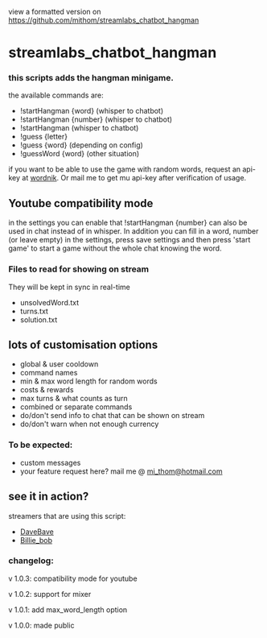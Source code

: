 view a formatted version on 
https://github.com/mithom/streamlabs_chatbot_hangman

# streamlabs_chatbot_hangman

### this scripts adds the hangman minigame.
the available commands are:
* !startHangman {word} (whisper to chatbot)
* !startHangman {number} (whisper to chatbot)
* !startHangman (whisper to chatbot)
* !guess {letter}
* !guess {word} (depending on config)
* !guessWord {word} (other situation)

if you want to be able to use the game with random words, request an api-key at [wordnik](http://developer.wordnik.com/).
Or mail me to get mu api-key after verification of usage.

## Youtube compatibility mode
in the settings you can enable that !startHangman {number} can also be used in chat instead of in whisper.
In addition you can fill in a word, number (or leave empty) in the settings, press save settings and then press
 'start game' to start a game without the whole chat knowing the word.

### Files to read for showing on stream
They will be kept in sync in real-time
* unsolvedWord.txt
* turns.txt
* solution.txt

## lots of customisation options
* global & user cooldown
* command names
* min & max word length for random words
* costs & rewards
* max turns & what counts as turn
* combined or separate commands
* do/don't send info to chat that can be shown on stream
* do/don't warn when not enough currency

### To be expected:
* custom messages
* your feature request here? mail me @ mi_thom@hotmail.com

## see it in action?
streamers that are using this script:
* [DaveBave](https://www.twitch.tv/davebave)
* [Billie_bob](http://www.twitch.tv/billie_bob)

### changelog:
v 1.0.3: compatibility mode for youtube

v 1.0.2: support for mixer

v 1.0.1: add max_word_length option

v 1.0.0: made public
